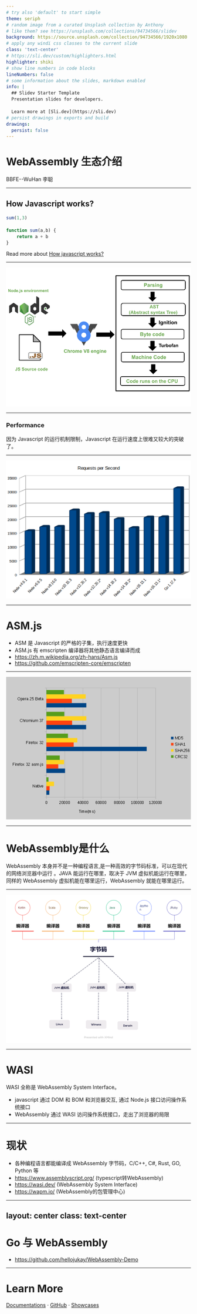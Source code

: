 ```yaml
---
# try also 'default' to start simple
theme: seriph
# random image from a curated Unsplash collection by Anthony
# like them? see https://unsplash.com/collections/94734566/slidev
background: https://source.unsplash.com/collection/94734566/1920x1080
# apply any windi css classes to the current slide
class: 'text-center'
# https://sli.dev/custom/highlighters.html
highlighter: shiki
# show line numbers in code blocks
lineNumbers: false
# some information about the slides, markdown enabled
info: |
  ## Slidev Starter Template
  Presentation slides for developers.

  Learn more at [Sli.dev](https://sli.dev)
# persist drawings in exports and build
drawings:
  persist: false
---
```


# WebAssembly 生态介绍

BBFE--WuHan 李聪

---

## How Javascript works?
```javascript
sum(1,3)

function sum(a,b) {
    return a + b
}
```

Read more about [How javascript works?](https://coralogix.com/blog/how-js-works-behind-the-scenes%E2%80%8A-%E2%80%8Athe-engine/)

---

<img src="/js_compile.png"/>

---

### Performance
因为 Javascript 的运行机制限制，Javascript 在运行速度上很难又较大的突破了。

--- 

<img src="/node_benchmark.png"/>

---

# ASM.js
- ASM 是 Javascript 的严格的子集，执行速度更快
- ASM.js 有 emscripten 编译器将其他静态语言编译而成
- https://zh.m.wikipedia.org/zh-hans/Asm.js
- https://github.com/emscripten-core/emscripten

---

<img src="/asmjs_benchmark.png" />

---

# WebAssembly是什么

WebAssembly 本身并不是一种编程语言,是一种高效的字节码标准，可以在现代的网络浏览器中运行 。JAVA 能运行在哪里，取决于 JVM 虚拟机能运行在哪里，同样的 WebAssembly 虚拟机能在哪里运行，WebAssembly 就能在哪里运行。

---

<img src="/JVM.png" />

---

# WASI
WASI 全称是 WebAssembly System Interface。

- javascript 通过 DOM 和 BOM 和浏览器交互, 通过 Node.js 接口访问操作系统接口
- WebAssembly 通过 WASI 访问操作系统接口，走出了浏览器的局限

---

# 现状
- 各种编程语言都能编译成 WebAssembly 字节码，C/C++, C#, Rust, GO, Python 等
- https://www.assemblyscript.org/ (typescript转WebAssembly)
- https://wasi.dev/ (WebAssembly System Interface)
- https://wapm.io/ (WebAssembly的包管理中心)

---
layout: center
class: text-center
---

# Go 与 WebAssembly
- https://github.com/hellojukay/WebAssembly-Demo

---

# Learn More

[Documentations](https://sli.dev) · [GitHub](https://github.com/slidevjs/slidev) · [Showcases](https://sli.dev/showcases.html)
